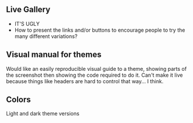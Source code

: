 

## Live Gallery

* IT'S UGLY
* How to present the links and/or buttons to encourage people to try the many different variations?

## Visual manual for themes

Would like an easily reproducible visual guide to a theme, showing parts of the screenshot then showing the code required to do it. Can't make it live because things like headers are hard to control that way... I think.

## Colors

Light and dark theme versions
